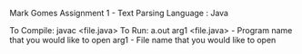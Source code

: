 Mark Gomes
Assignment 1 - Text Parsing
Language : Java

To Compile:
    javac <file.java>
To Run:
    a.out arg1
<file.java> - Program name that you would like to open
arg1 - File name that you would like to open

